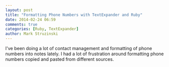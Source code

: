 ```yaml
---
layout: post
title: "Formatting Phone Numbers with TextExpander and Ruby"
date: 2014-02-24 06:59
comments: true
categories: [Ruby, TextExpander]
author: Mark Struzinski
---
```

I've been doing a lot of contact management and formatting of phone numbers into notes lately. I had a lot of frustration around formatting phone numbers copied and pasted from different sources. 
